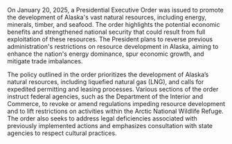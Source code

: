 On January 20, 2025, a Presidential Executive Order was issued to promote the development of Alaska's vast natural resources, including energy, minerals, timber, and seafood. The order highlights the potential economic benefits and strengthened national security that could result from full exploitation of these resources. The President plans to reverse previous administration's restrictions on resource development in Alaska, aiming to enhance the nation's energy dominance, spur economic growth, and mitigate trade imbalances.

The policy outlined in the order prioritizes the development of Alaska’s natural resources, including liquefied natural gas (LNG), and calls for expedited permitting and leasing processes. Various sections of the order instruct federal agencies, such as the Department of the Interior and Commerce, to revoke or amend regulations impeding resource development and to lift restrictions on activities within the Arctic National Wildlife Refuge. The order also seeks to address legal deficiencies associated with previously implemented actions and emphasizes consultation with state agencies to respect cultural practices.